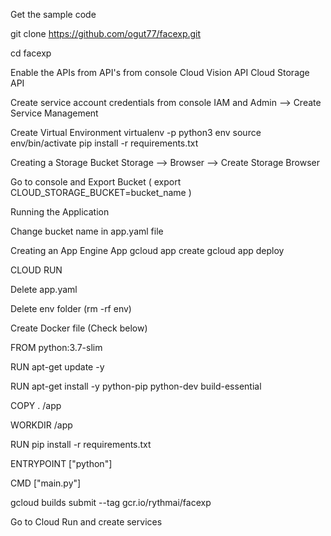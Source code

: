 Get the sample code

git clone https://github.com/ogut77/facexp.git

cd facexp

Enable the APIs from API's from console Cloud Vision API Cloud Storage API

Create service account credentials from console IAM and Admin --> Create Service Management

Create Virtual Environment virtualenv -p python3 env source env/bin/activate pip install -r requirements.txt

Creating a Storage Bucket Storage --> Browser --> Create Storage Browser 

Go to console and Export Bucket ( export CLOUD_STORAGE_BUCKET=bucket_name )

Running the Application

Change bucket name in app.yaml file

Creating an App Engine App 
gcloud app create 
gcloud app deploy

CLOUD RUN 

Delete app.yaml 

Delete env folder (rm -rf env) 

Create Docker file (Check below)

FROM python:3.7-slim

RUN apt-get update -y

RUN apt-get install -y python-pip python-dev build-essential 

COPY . /app 

WORKDIR /app 

RUN pip install -r requirements.txt

ENTRYPOINT ["python"] 

CMD ["main.py"]

gcloud builds submit --tag gcr.io/rythmai/facexp

Go to Cloud Run and create services
